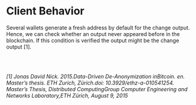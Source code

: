 # Client Behavior

Several wallets generate a fresh address by default for the change output. Hence, we can check whether an output never appeared before in the blockchain. If this condition is verified the output might be the change output [1].

<br/>
<br/>

_[1] Jonas David Nick. 2015.Data-Driven De-Anonymization inBitcoin. en. Master’s thesis. ETH Zurich, Zürich.doi: 10.3929/ethz-a-010541254. Master’s Thesis, Distributed ComputingGroup Computer Engineering and Networks Laboratory,ETH Zürich, August 9, 2015_
